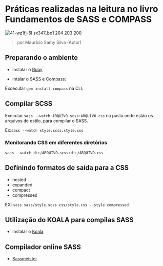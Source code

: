 # Práticas realizadas na leitura no livro Fundamentos de SASS e COMPASS

![41-wz1fj-5l _sx347_bo1 204 203 200_](https://user-images.githubusercontent.com/23413093/50612502-59d32e80-0ec1-11e9-8d17-e865f9bbeae6.jpg)

> por Maurício Samy Silva (Autor)

## Preparando o ambiente 

* Instalar o [Ruby](https://rubyinstaller.org/)

* Intalar o SASS e Compass:

Excecutar ```gem install compass``` na CLI.

## Compilar SCSS

Executar ```sass --watch ARQUIVO.scss:ARQUIVO.css``` na pasta onde estão os arquivos de estilo, para compilar o SASS.

Ex:```sass --watch style.scss:style.css```

### Monitorando CSS em diferentes diretórios

```sass --watch dir/ARQUIVO.scss:dir/ARQUIVO.css```

## Definindo formatos de saída para a CSS

- nested
- expanded
- compact
- compressed

EX: ```sass sass/style.scss css/style.css --style compressed```

## Utilização do KOALA para compilas SASS

* Instalar o [Koala](http://koala-app.com/) 

## Compilador online SASS

* [Sassmeister](https://www.sassmeister.com/)